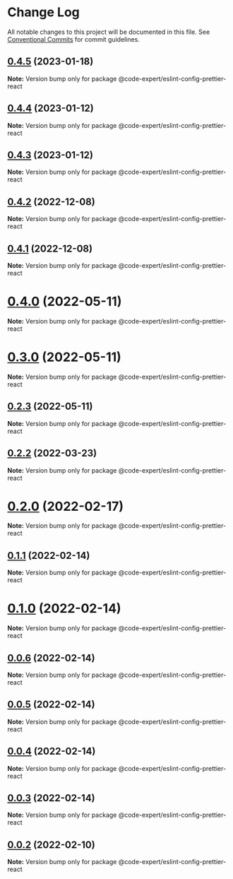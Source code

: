 # Change Log

All notable changes to this project will be documented in this file.
See [Conventional Commits](https://conventionalcommits.org) for commit guidelines.

## [0.4.5](https://github.com/CodeExpertETH/configs/compare/@code-expert/eslint-config-prettier-react@0.4.4...@code-expert/eslint-config-prettier-react@0.4.5) (2023-01-18)

**Note:** Version bump only for package @code-expert/eslint-config-prettier-react

## [0.4.4](https://github.com/CodeExpertETH/configs/compare/@code-expert/eslint-config-prettier-react@0.4.3...@code-expert/eslint-config-prettier-react@0.4.4) (2023-01-12)

**Note:** Version bump only for package @code-expert/eslint-config-prettier-react

## [0.4.3](https://github.com/CodeExpertETH/configs/compare/@code-expert/eslint-config-prettier-react@0.4.2...@code-expert/eslint-config-prettier-react@0.4.3) (2023-01-12)

**Note:** Version bump only for package @code-expert/eslint-config-prettier-react

## [0.4.2](https://github.com/CodeExpertETH/configs/compare/@code-expert/eslint-config-prettier-react@0.4.1...@code-expert/eslint-config-prettier-react@0.4.2) (2022-12-08)

**Note:** Version bump only for package @code-expert/eslint-config-prettier-react

## [0.4.1](https://github.com/CodeExpertETH/configs/compare/@code-expert/eslint-config-prettier-react@0.4.0...@code-expert/eslint-config-prettier-react@0.4.1) (2022-12-08)

**Note:** Version bump only for package @code-expert/eslint-config-prettier-react

# [0.4.0](https://github.com/CodeExpertETH/configs/compare/@code-expert/eslint-config-prettier-react@0.3.0...@code-expert/eslint-config-prettier-react@0.4.0) (2022-05-11)

**Note:** Version bump only for package @code-expert/eslint-config-prettier-react

# [0.3.0](https://github.com/CodeExpertETH/configs/compare/@code-expert/eslint-config-prettier-react@0.2.3...@code-expert/eslint-config-prettier-react@0.3.0) (2022-05-11)

**Note:** Version bump only for package @code-expert/eslint-config-prettier-react

## [0.2.3](https://github.com/CodeExpertETH/configs/compare/@code-expert/eslint-config-prettier-react@0.2.2...@code-expert/eslint-config-prettier-react@0.2.3) (2022-05-11)

**Note:** Version bump only for package @code-expert/eslint-config-prettier-react

## [0.2.2](https://github.com/CodeExpertETH/configs/compare/@code-expert/eslint-config-prettier-react@0.2.0...@code-expert/eslint-config-prettier-react@0.2.2) (2022-03-23)

**Note:** Version bump only for package @code-expert/eslint-config-prettier-react

# [0.2.0](https://github.com/CodeExpertETH/configs/compare/@code-expert/eslint-config-prettier-react@0.1.1...@code-expert/eslint-config-prettier-react@0.2.0) (2022-02-17)

**Note:** Version bump only for package @code-expert/eslint-config-prettier-react

## [0.1.1](https://github.com/CodeExpertETH/configs/compare/@code-expert/eslint-config-prettier-react@0.1.0...@code-expert/eslint-config-prettier-react@0.1.1) (2022-02-14)

**Note:** Version bump only for package @code-expert/eslint-config-prettier-react

# [0.1.0](https://github.com/CodeExpertETH/configs/compare/@code-expert/eslint-config-prettier-react@0.0.6...@code-expert/eslint-config-prettier-react@0.1.0) (2022-02-14)

**Note:** Version bump only for package @code-expert/eslint-config-prettier-react

## [0.0.6](https://github.com/CodeExpertETH/configs/compare/@code-expert/eslint-config-prettier-react@0.0.5...@code-expert/eslint-config-prettier-react@0.0.6) (2022-02-14)

**Note:** Version bump only for package @code-expert/eslint-config-prettier-react

## [0.0.5](https://github.com/CodeExpertETH/configs/compare/@code-expert/eslint-config-prettier-react@0.0.4...@code-expert/eslint-config-prettier-react@0.0.5) (2022-02-14)

**Note:** Version bump only for package @code-expert/eslint-config-prettier-react

## [0.0.4](https://github.com/CodeExpertETH/configs/compare/@code-expert/eslint-config-prettier-react@0.0.3...@code-expert/eslint-config-prettier-react@0.0.4) (2022-02-14)

**Note:** Version bump only for package @code-expert/eslint-config-prettier-react

## [0.0.3](https://github.com/CodeExpertETH/configs/compare/@code-expert/eslint-config-prettier-react@0.0.2...@code-expert/eslint-config-prettier-react@0.0.3) (2022-02-14)

**Note:** Version bump only for package @code-expert/eslint-config-prettier-react

## [0.0.2](https://github.com/CodeExpertETH/configs/compare/@code-expert/eslint-config-prettier-react@0.2.1...@code-expert/eslint-config-prettier-react@0.0.2) (2022-02-10)

**Note:** Version bump only for package @code-expert/eslint-config-prettier-react
